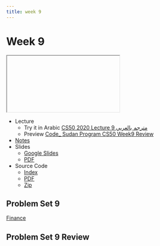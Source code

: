 ```yaml
---
title: week 9
---
```


# Week 9

<iframe src=" "></iframe>


- Lecture
  - Try it in Arabic
    [CS50 2020 Lecture 9 مترجم بالعربي](#)
  - Preview
    [Code_ Sudan Program CS50 Week9 Review](#)
- [Notes](https://cs50.harvard.edu/x/2021/notes/9/)
- Slides
  - <a href="#">Google Slides</a>
  - <a href="#">PDF</a> 
- Source Code
  - <a href="#">Index</a>
  - <a href="#">PDF</a>
  - <a href="#">Zip</a>

## Problem Set 9

[Finance](#)

## Problem Set 9 Review 
<!-- <div class="box" >Speller Review  <iframe src="https://www.youtube.com/embed/S_3NvpLje3M"></iframe></div>
<div class="box" >Caesar Review  <iframe src="https://www.youtube.com/embed/3BcjXzNlT0w"></iframe></div> -->
